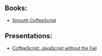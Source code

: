 ## Books:
* [Smooth CoffeeScript](http://autotelicum.github.com/Smooth-CoffeeScript/)

## Presentations:
* [CoffeeScript: JavaScript without the Fail](http://bodil.github.com/coffeescript/#title-slide)
